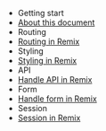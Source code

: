 - Getting start
- [About this document](/)
- Routing
- [Routing in Remix](/routing/index)
- Styling
- [Styling in Remix](/styling/index)
- API
- [Handle API in Remix](/api/index)
- Form
- [Handle form in Remix](/form/index)
- Session
- [Session in Remix](/session/index)
